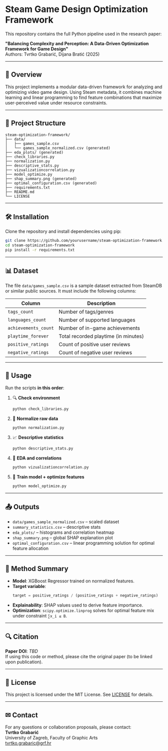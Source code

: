 # Steam Game Design Optimization Framework

This repository contains the full Python pipeline used in the research paper:

**"Balancing Complexity and Perception: A Data-Driven Optimization Framework for Game Design"**  
Authors: Tvrtko Grabarić, Dijana Bratić (2025)

---

## 📌 Overview

This project implements a modular data-driven framework for analyzing and optimizing video game design. Using Steam metadata, it combines machine learning and linear programming to find feature combinations that maximize user-perceived value under resource constraints.

---

## 🧩 Project Structure

```
steam-optimization-framework/
├── data/
│   ├── games_sample.csv
│   └── games_sample_normalized.csv (generated)
├── eda_plots/ (generated)
├── check_libraries.py
├── normalization.py
├── descriptive_stats.py
├── vizualizationcorrelation.py
├── model_optimize.py
├── shap_summary.png (generated)
├── optimal_configuration.csv (generated)
├── requirements.txt
├── README.md
└── LICENSE
```

---

## 🛠 Installation

Clone the repository and install dependencies using pip:

```bash
git clone https://github.com/yourusername/steam-optimization-framework.git
cd steam-optimization-framework
pip install -r requirements.txt
```

---

## 📊 Dataset

The file `data/games_sample.csv` is a sample dataset extracted from SteamDB or similar public sources. It must include the following columns:

| Column              | Description                                   |
|---------------------|-----------------------------------------------|
| `tags_count`        | Number of tags/genres                         |
| `languages_count`   | Number of supported languages                 |
| `achievements_count`| Number of in-game achievements                |
| `playtime_forever`  | Total recorded playtime (in minutes)          |
| `positive_ratings`  | Count of positive user reviews                |
| `negative_ratings`  | Count of negative user reviews                |

---

## 🚀 Usage

Run the scripts **in this order**:

1. 🔍 **Check environment**
   ```bash
   python check_libraries.py
   ```

2. 🔄 **Normalize raw data**
   ```bash
   python normalization.py
   ```

3. 📈 **Descriptive statistics**
   ```bash
   python descriptive_stats.py
   ```

4. 🧠 **EDA and correlations**
   ```bash
   python vizualizationcorrelation.py
   ```

5. 🤖 **Train model + optimize features**
   ```bash
   python model_optimize.py
   ```

---

## 📤 Outputs

- `data/games_sample_normalized.csv` – scaled dataset
- `summary_statistics.csv` – descriptive stats
- `eda_plots/` – histograms and correlation heatmap
- `shap_summary.png` – global SHAP explanation plot
- `optimal_configuration.csv` – linear programming solution for optimal feature allocation

---

## 📘 Method Summary

- **Model**: XGBoost Regressor trained on normalized features.
- **Target variable**:  
  ```python
  target = positive_ratings / (positive_ratings + negative_ratings)
  ```
- **Explainability**: SHAP values used to derive feature importance.
- **Optimization**: `scipy.optimize.linprog` solves for optimal feature mix under constraint `∑x_i ≤ B`.

---

## 🔍 Citation

**Paper DOI**: _TBD_  
If using this code or method, please cite the original paper (to be linked upon publication).

---

## 📄 License

This project is licensed under the MIT License. See [LICENSE](./LICENSE) for details.

---

## ✉ Contact

For any questions or collaboration proposals, please contact:  
**Tvrtko Grabarić**  
University of Zagreb, Faculty of Graphic Arts  
tvrtko.grabaric@grf.hr